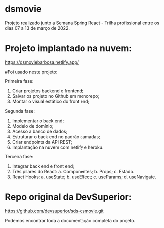 # dsmovie
Projeto realizado junto a Semana Spring React - Trilha profissional entre os dias 07 a 13 de março de 2022.

# Projeto implantado na nuvem:
https://dsmoviebarbosa.netlify.app/

#Foi usado neste projeto:

Primeira fase:
  1. Criar projetos backend e frontend;
  2. Salvar os projeto no Github em monorepo;
  3. Montar o visual estático do front end;

Segunda fase:
  1. Implementar o back end;
  2. Modelo de domínio;
  3. Acesso a banco de dados;
  4. Estruturar o back end no padrão camadas;
  5. Criar endpoints da API REST;
  6. Implantação na nuvem com netlify e heroku.

Terceira fase:
  1. Integrar back end e front end;
  2. Três pilares do React:
    a. Componentes;
    b. Props;
    c. Estado.
  3. React Hooks:
    a. useState;
    b. useEffect;
    c. useParams;
    d. useNavigate.
    
 # Repo original da DevSuperior:
  https://github.com/devsuperior/sds-dsmovie.git
  
  Podemos encontrar toda a documentação completa do projeto.
